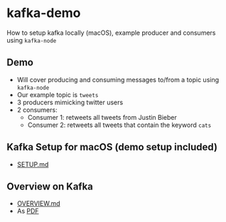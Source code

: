 # kafka-demo
How to setup kafka locally (macOS), example producer and consumers using `kafka-node`

## Demo
- Will cover producing and consuming messages to/from a topic using `kafka-node`
- Our example topic is `tweets` 
- 3 producers mimicking twitter users
- 2 consumers: 
   - Consumer 1: retweets all tweets from Justin Bieber
   - Consumer 2: retweets all tweets that contain the keyword `cats`

## Kafka Setup for macOS (demo setup included)
- [SETUP.md](https://github.com/haydenwade/kafka-demo/blob/master/SETUP.md#setup-kafka-locally-macos)

## Overview on Kafka
- [OVERVIEW.md](https://github.com/haydenwade/kafka-demo/blob/master/SETUP.md#setup-kafka-locally-macos)
- As [PDF](https://github.com/haydenwade/kafka-demo/blob/master/Kafka%20Overview.pdf) 
